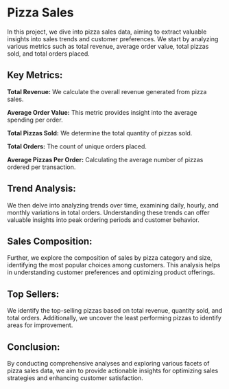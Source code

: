 # Pizza Sales
In this project, we dive into pizza sales data, aiming to extract valuable insights into sales trends and customer preferences. We start by analyzing various metrics such as total revenue, average order value, total pizzas sold, and total orders placed.

## Key Metrics:
**Total Revenue:** We calculate the overall revenue generated from pizza sales.

**Average Order Value:** This metric provides insight into the average spending per order.

**Total Pizzas Sold:** We determine the total quantity of pizzas sold.

**Total Orders:** The count of unique orders placed.

**Average Pizzas Per Order:** Calculating the average number of pizzas ordered per transaction.

## Trend Analysis:
We then delve into analyzing trends over time, examining daily, hourly, and monthly variations in total orders. Understanding these trends can offer valuable insights into peak ordering periods and customer behavior.

## Sales Composition:
Further, we explore the composition of sales by pizza category and size, identifying the most popular choices among customers. This analysis helps in understanding customer preferences and optimizing product offerings.

## Top Sellers:
We identify the top-selling pizzas based on total revenue, quantity sold, and total orders. Additionally, we uncover the least performing pizzas to identify areas for improvement.

## Conclusion:
By conducting comprehensive analyses and exploring various facets of pizza sales data, we aim to provide actionable insights for optimizing sales strategies and enhancing customer satisfaction.
